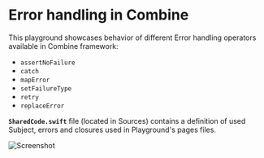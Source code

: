 # Error handling in Combine

This playground showcases behavior of different Error handling operators available in Combine framework:
* `assertNoFailure`
* `catch`
* `mapError`
* `setFailureType`
* `retry`
* `replaceError`

**`SharedCode.swift`** file (located in Sources) contains a definition of used Subject, errors and closures used in Playground's pages files.

![Screenshot](https://github.com/mcichecki/combine-error-handling/blob/master/screenshot.png)
